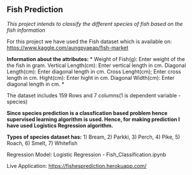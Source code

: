 ## Fish Prediction
*This project intends to classify the different species of fish based on the fish information*

For this project we have used the Fish dataset which is available on: https://www.kaggle.com/aungpyaeap/fish-market

**Information about the attributes:**
*
Weight of Fish(g):  Enter weight of the the fish in gram. 
Vertical Length(cm):  Enter vertical length in cm.
Diagonal Length(cm):  Enter diagonal length in cm.
Cross Lenght(cm); Enter cross length in cm.
Hight(cm):  Enter hight in cm.
Diagonal Width(cm): Enter diagonal length in cm.
*

The dataset includes 159 Rows and 7 columns(1 is dependent variable - species)

**Since species prediction is a classfication based problem hence supervised learning algorithm is used. Hence, for making prediction I have used Logistics Regression algorithm.**

**Types of species dataset has:** 1) Bream, 2) Parkki, 3) Perch, 4) Pike, 5) Roach, 6) Smelt, 7) Whitefish

Regression Model:
Logistic Regression - Fish_Classification.ipynb

Live Application: https://fishesprediction.herokuapp.com/
